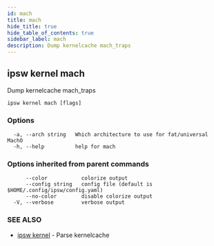 ```yaml
---
id: mach
title: mach
hide_title: true
hide_table_of_contents: true
sidebar_label: mach
description: Dump kernelcache mach_traps
---
```

## ipsw kernel mach

Dump kernelcache mach_traps

```
ipsw kernel mach [flags]
```

### Options

```
  -a, --arch string   Which architecture to use for fat/universal MachO
  -h, --help          help for mach
```

### Options inherited from parent commands

```
      --color           colorize output
      --config string   config file (default is $HOME/.config/ipsw/config.yaml)
      --no-color        disable colorize output
  -V, --verbose         verbose output
```

### SEE ALSO

* [ipsw kernel](/docs/cli/ipsw/kernel)	 - Parse kernelcache

